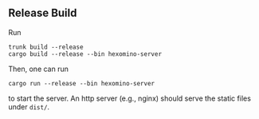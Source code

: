 ## Release Build

Run
```
trunk build --release
cargo build --release --bin hexomino-server
```
Then, one can run
```
cargo run --release --bin hexomino-server
```
to start the server. An http server (e.g., nginx) should serve the static files
under `dist/`.
